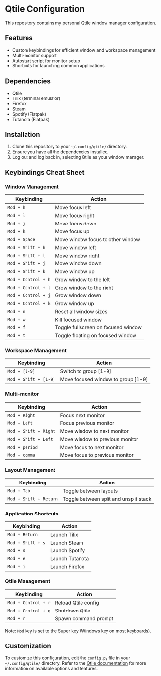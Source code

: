 # Qtile Configuration

This repository contains my personal Qtile window manager configuration.

## Features

- Custom keybindings for efficient window and workspace management
- Multi-monitor support
- Autostart script for monitor setup
- Shortcuts for launching common applications

## Dependencies

- Qtile
- Tilix (terminal emulator)
- Firefox
- Steam
- Spotify (Flatpak)
- Tutanota (Flatpak)

## Installation

1. Clone this repository to your `~/.config/qtile/` directory.
2. Ensure you have all the dependencies installed.
3. Log out and log back in, selecting Qtile as your window manager.

## Keybindings Cheat Sheet

### Window Management

| Keybinding | Action |
|------------|--------|
| `Mod + h` | Move focus left |
| `Mod + l` | Move focus right |
| `Mod + j` | Move focus down |
| `Mod + k` | Move focus up |
| `Mod + Space` | Move window focus to other window |
| `Mod + Shift + h` | Move window left |
| `Mod + Shift + l` | Move window right |
| `Mod + Shift + j` | Move window down |
| `Mod + Shift + k` | Move window up |
| `Mod + Control + h` | Grow window to the left |
| `Mod + Control + l` | Grow window to the right |
| `Mod + Control + j` | Grow window down |
| `Mod + Control + k` | Grow window up |
| `Mod + n` | Reset all window sizes |
| `Mod + w` | Kill focused window |
| `Mod + f` | Toggle fullscreen on focused window |
| `Mod + t` | Toggle floating on focused window |

### Workspace Management

| Keybinding | Action |
|------------|--------|
| `Mod + [1-9]` | Switch to group [1-9] |
| `Mod + Shift + [1-9]` | Move focused window to group [1-9] |

### Multi-monitor

| Keybinding | Action |
|------------|--------|
| `Mod + Right` | Focus next monitor |
| `Mod + Left` | Focus previous monitor |
| `Mod + Shift + Right` | Move window to next monitor |
| `Mod + Shift + Left` | Move window to previous monitor |
| `Mod + period` | Move focus to next monitor |
| `Mod + comma` | Move focus to previous monitor |

### Layout Management

| Keybinding | Action |
|------------|--------|
| `Mod + Tab` | Toggle between layouts |
| `Mod + Shift + Return` | Toggle between split and unsplit stack |

### Application Shortcuts

| Keybinding | Action |
|------------|--------|
| `Mod + Return` | Launch Tilix |
| `Mod + Shift + s` | Launch Steam |
| `Mod + s` | Launch Spotify |
| `Mod + e` | Launch Tutanota |
| `Mod + i` | Launch Firefox |

### Qtile Management

| Keybinding | Action |
|------------|--------|
| `Mod + Control + r` | Reload Qtile config |
| `Mod + Control + q` | Shutdown Qtile |
| `Mod + r` | Spawn command prompt |

Note: `Mod` key is set to the Super key (Windows key on most keyboards).

## Customization

To customize this configuration, edit the `config.py` file in your `~/.config/qtile/` directory. Refer to the [Qtile documentation](http://docs.qtile.org/) for more information on available options and features.
